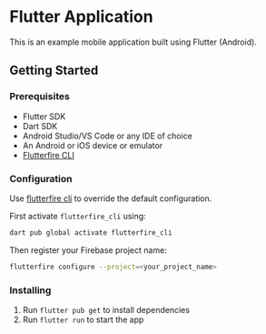 # Flutter Application

This is an example mobile application built using Flutter (Android).

## Getting Started

### Prerequisites

- Flutter SDK
- Dart SDK
- Android Studio/VS Code or any IDE of choice
- An Android or iOS device or emulator
- [Flutterfire CLI](https://firebase.flutter.dev/docs/cli/)

### Configuration

Use [flutterfire cli](https://firebase.flutter.dev/docs/cli/) to override the default configuration.

First activate `flutterfire_cli` using:

```bash
dart pub global activate flutterfire_cli
```

Then register your Firebase project name:

```bash
flutterfire configure --project=<your_project_name>
```

### Installing

1. Run `flutter pub get` to install dependencies
2. Run `flutter run` to start the app
